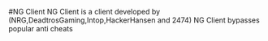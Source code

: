#NG Client
NG Client is a client developed by (NRG,DeadtrosGaming,Intop,HackerHansen and 2474)
NG Client bypasses popular anti cheats
